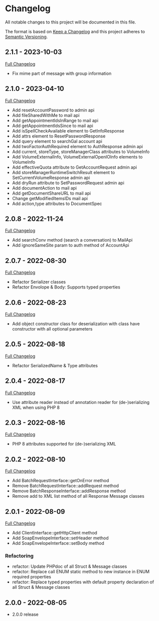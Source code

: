# Changelog
All notable changes to this project will be documented in this file.

The format is based on [Keep a Changelog](http://keepachangelog.com/en/1.0.0/)
and this project adheres to [Semantic Versioning](http://semver.org/spec/v2.0.0.html).

## 2.1.1 - 2023-10-03
[Full Changelog](https://github.com/zimbra-api/soap-api/compare/2.1.0...2.1.1)

* Fix mime part of message with group information

## 2.1.0 - 2023-04-10
[Full Changelog](https://github.com/zimbra-api/soap-api/compare/2.0.8...2.1.0)

* Add resetAccountPassword to admin api
* Add fileSharedWithMe to mail api
* Add getAppointmentIdsInRange to mail api
* Add getAppointmentIdsSince to mail api
* Add isSpellCheckAvailable element to GetInfoResponse
* Add attrs element to ResetPasswordResponse
* Add query element to searchGal account api
* Add twoFactorAuthRequired element to AuthResponse admin api
* Add current, storeType, storeManagerClass attributes to VolumeInfo
* Add VolumeExternalInfo, VolumeExternalOpenIOInfo elements to VolumeInfo
* Add effectiveQuota attribute to GetAccountRequest admin api
* Add storeManagerRuntimeSwitchResult element to SetCurrentVolumeResponse admin api
* Add dryRun attribute to SetPasswordRequest admin api
* Add documentAction to mail api
* Add getDocumentShareURL to mail api
* Change getModifiedItemsIDs mail api
* Add action,type attributes to DocumentSpec

## 2.0.8 - 2022-11-24
[Full Changelog](https://github.com/zimbra-api/soap-api/compare/2.0.7...2.0.8)

* Add searchConv method (search a conversation) to MailApi
* Add ignoreSameSite param to auth method of AccountApi

## 2.0.7 - 2022-08-30
[Full Changelog](https://github.com/zimbra-api/soap-api/compare/2.0.6...2.0.7)

* Refactor Serializer classes
* Refactor Envolope & Body: Supports typed properties

## 2.0.6 - 2022-08-23
[Full Changelog](https://github.com/zimbra-api/soap-api/compare/2.0.5...2.0.6)

* Add object constructor class for deserialization with class have constructor with all optional parameters

## 2.0.5 - 2022-08-18
[Full Changelog](https://github.com/zimbra-api/soap-api/compare/2.0.4...2.0.5)

* Refactor SerializedName & Type attributes

## 2.0.4 - 2022-08-17
[Full Changelog](https://github.com/zimbra-api/soap-api/compare/2.0.3...2.0.4)

* Use attribute reader instead of annotation reader for (de-)serializing XML when using PHP 8

## 2.0.3 - 2022-08-16
[Full Changelog](https://github.com/zimbra-api/soap-api/compare/2.0.2...2.0.3)

* PHP 8 attributes supported for (de-)serializing XML

## 2.0.2 - 2022-08-10
[Full Changelog](https://github.com/zimbra-api/soap-api/compare/2.0.1...2.0.2)

* Add BatchRequestInterface::getOnError method
* Remove BatchRequestInterface::addRequest method
* Remove BatchResponseInterface::addResponse method
* Remove add to XML list method of all Response Message classes

## 2.0.1 - 2022-08-09
[Full Changelog](https://github.com/zimbra-api/soap-api/compare/2.0.0...2.0.1)

* Add ClientInterface::getHttpClient method
* Add SoapEnvelopeInterface::setHeader method
* Add SoapEnvelopeInterface::setBody method

### Refactoring
* refactor: Update PHPdoc of all Struct & Message classes
* refactor: Replace call ENUM static method to new instance in ENUM required properties
* refactor: Replace typed properties with default property declaration of all Struct & Message classes

## 2.0.0 - 2022-08-05
- 2.0.0 release
